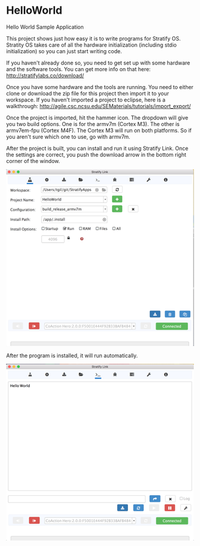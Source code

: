 # HelloWorld
Hello World Sample Application

This project shows just how easy it is to write programs for Stratify OS.  Stratity OS takes care of all the hardware initialization (including stdio initialization) so you can just start writing code.

If you haven't already done so, you need to get set up with some hardware and the software tools.  You can get more info on that here:  http://stratifylabs.co/download/

Once you have some hardware and the tools are running.  You need to either clone or download the zip file for this project then import it to your workspace.  If you haven't imported a project to eclipse, here is a walkthrough:  http://agile.csc.ncsu.edu/SEMaterials/tutorials/import_export/

Once the project is imported, hit the hammer icon.  The dropdown will give you two build options.  One is for the armv7m (Cortex M3).  The other is armv7em-fpu (Cortex M4F).  The Cortex M3 will run on both platforms.  So if you aren't sure which one to use, go with armv7m.

After the project is built, you can install and run it using Stratify Link.  Once the settings are correct, you push the download arrow in the bottom right corner of the window.

![Preview](https://github.com/StratifyLabs/HelloWorld/blob/master/doc/Install-hello-world.png)

After the program is installed, it will run automatically.

![Preview](https://github.com/StratifyLabs/HelloWorld/blob/master/doc/run-hello-world.png)
